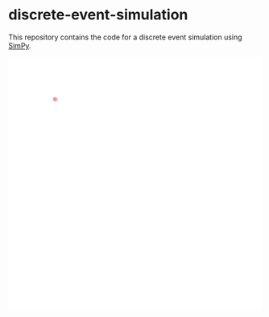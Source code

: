 # discrete-event-simulation

This repository contains the code for a discrete event simulation using [SimPy](https://simpy.readthedocs.io/en/latest/index.html).

<kbd>
  <img src="sketch/movie.gif">
</kbd>
